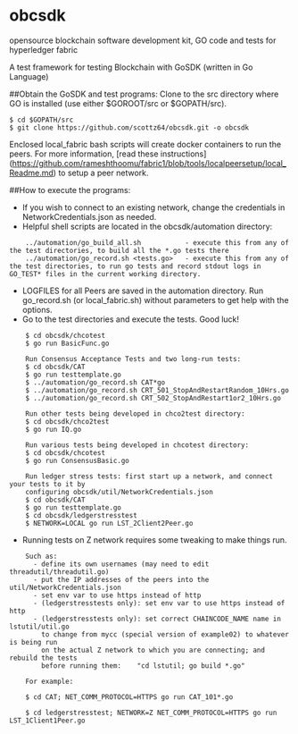 # obcsdk
opensource blockchain software development kit, GO code and tests for hyperledger fabric

A test framework for testing Blockchain with GoSDK (written in Go Language)

##Obtain the GoSDK and test programs:
Clone to the src directory where GO is installed (use either $GOROOT/src or $GOPATH/src).

	$ cd $GOPATH/src
	$ git clone https://github.com/scottz64/obcsdk.git -o obcsdk

Enclosed local_fabric bash scripts will create docker containers to run the peers.
For more information, 
[read these instructions] (https://github.com/rameshthoomu/fabric1/blob/tools/localpeersetup/local_Readme.md)
to setup a peer network.
 
##How to execute the programs:
- If you wish to connect to an existing network, change the credentials in NetworkCredentials.json as needed.
- Helpful shell scripts are located in the obcsdk/automation directory:
```
	../automation/go_build_all.sh           - execute this from any of the test directories, to build all the *.go tests there
	../automation/go_record.sh <tests.go>   - execute this from any of the test directories, to run go tests and record stdout logs in GO_TEST* files in the current working directory.
```
- LOGFILES for all Peers are saved in the automation directory. Run go_record.sh (or local_fabric.sh) without parameters to get help with the options.
- Go to the test directories and execute the tests. Good luck!
```
	$ cd obcsdk/chcotest
	$ go run BasicFunc.go
	 
	Run Consensus Acceptance Tests and two long-run tests:
	$ cd obcsdk/CAT
	$ go run testtemplate.go
	$ ../automation/go_record.sh CAT*go
	$ ../automation/go_record.sh CRT_501_StopAndRestartRandom_10Hrs.go
	$ ../automation/go_record.sh CRT_502_StopAndRestart1or2_10Hrs.go
	 
	Run other tests being developed in chco2test directory:
	$ cd obcsdk/chco2test
	$ go run IQ.go
	 
	Run various tests being developed in chcotest directory:
	$ cd obcsdk/chcotest
	$ go run ConsensusBasic.go
	 
	Run ledger stress tests: first start up a network, and connect your tests to it by
	configuring obcsdk/util/NetworkCredentials.json
	$ cd obcsdk/CAT
	$ go run testtemplate.go
	$ cd obcsdk/ledgerstresstest
	$ NETWORK=LOCAL go run LST_2Client2Peer.go
```
- Running tests on Z network requires some tweaking to make things run.
```
	Such as:
	  - define its own usernames (may need to edit threadutil/threadutil.go)
	  - put the IP addresses of the peers into the util/NetworkCredentials.json
	  - set env var to use https instead of http
	  - (ledgerstresstests only): set env var to use https instead of http
	  - (ledgerstresstests only): set correct CHAINCODE_NAME name in lstutil/util.go
	    to change from mycc (special version of example02) to whatever is being run
	    on the actual Z network to which you are connecting; and rebuild the tests
	    before running them:    "cd lstutil; go build *.go"

	For example:

	$ cd CAT; NET_COMM_PROTOCOL=HTTPS go run CAT_101*.go

	$ cd ledgerstresstest; NETWORK=Z NET_COMM_PROTOCOL=HTTPS go run LST_1Client1Peer.go
```
